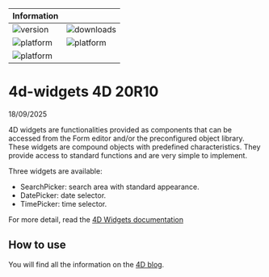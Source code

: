
| Information | | 
|----------|----------|
| ![version](https://img.shields.io/badge/4D%20version-20R8-F070AA)| ![downloads](https://img.shields.io/badge/Notarized-√-green) | 
| ![platform](https://img.shields.io/static/v1?label=platform&message=mac-intel&color=blue) | ![platform](https://img.shields.io/static/v1?label=platform&message=mac-arm&color=blue)  | 
| ![platform](https://img.shields.io/static/v1?label=platform&message=win-64&color=blue)  |  | 


# 4d-widgets 4D 20R10
18/09/2025

4D widgets are functionalities provided as components that can be accessed from the Form editor and/or the preconfigured object library. These widgets are compound objects with predefined characteristics. They provide access to standard functions and are very simple to implement.

Three widgets are available:
* SearchPicker: search area with standard appearance.
* DatePicker: date selector.
* TimePicker: time selector.

For more detail, read the [4D Widgets documentation](https://doc.4d.com/4Dv18/4D/18/4D-Widgets.100-4690706.en.html)

## How to use

You will find all the information on the [4D blog](https://blog.4d.com/news-flash-4d-components-available-on-github/).
